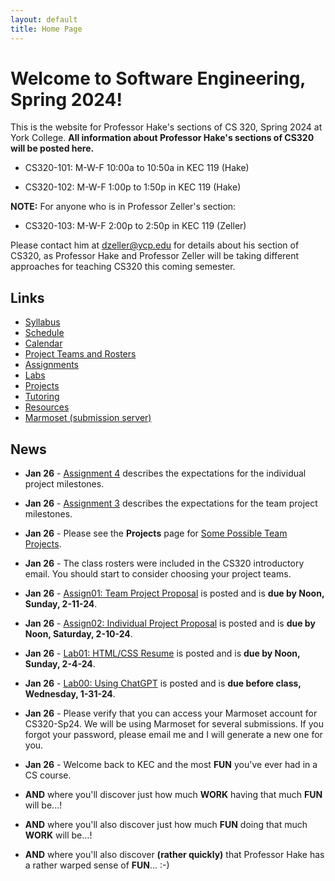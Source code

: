 ```yaml
---
layout: default
title: Home Page
---
```


# Welcome to Software Engineering, Spring 2024!

This is the website for Professor Hake's sections of CS 320, Spring 2024 at York College.  **All information about Professor Hake's sections of CS320 will be posted here.**

- CS320-101: M-W-F 10:00a to 10:50a in KEC 119 (Hake)
 
- CS320-102: M-W-F  1:00p to  1:50p in KEC 119 (Hake)

**NOTE:** For anyone who is in Professor Zeller's section:

- CS320-103: M-W-F  2:00p to  2:50p in KEC 119 (Zeller)

Please contact him at <dzeller@ycp.edu> for details about his section of CS320, as Professor Hake and Professor Zeller will be taking different approaches for teaching CS320 this coming semester.

<!-- Commenting out until it's needed next year

# WEBSITE UNDER CONSTRUCTION.

As such, some of the links below could return 404 Page Not Found Errors.  Professor Hake will be developing the course website over Semester Break.  If you would like to see what the organization and content of a previous CS320 class looked like (and what you are getting yourself into), go to [CS320-Spring2024](https://ycpcs.github.io/cs320-spring2024).  The Spring 2025 CS320 course will be somewhat different, but will contain all of the content, labs, assignments, projects, and expected outcomes from the Spring 2024 course.
-->

## Links

* [Syllabus](syllabus.html)
* [Schedule](schedule.html)
* [Calendar](CS320-Spring2024Calendar.pdf)
* [Project Teams and Rosters](teams-and-rosters/index.html)
* [Assignments](assign/index.html)
* [Labs](labs/index.html)
* [Projects](projects/index.html)
* [Tutoring](CS320-Sp24-TutoringSchedule.pdf)
* [Resources](resources/index.html)
* [Marmoset (submission server)](https://cs.ycp.edu/marmoset)

## News

<!-- Commenting out News until it's needed - and the dates will change, anyway

* **Apr 22** - [Team Project Final Presentation and Demonstration](assign/assign08.html) is schedule for each section's final exam period.  These will be 20-25 minute formal presentations.  See [Assignment 8](assign/assign08.html) for the details and guidelines.
	- **8:00 section (101) - 8:00a to 10:00a on Monday, 5-9-22**
	- **11:00 section (102) - 10:15a to 12:15p on Wednesday, 5-11-22**
	- **2:00 section (103) - 3:00p to 5:00p on Monday, 5-9-22**.

* **Apr 22** - [Assignment 10](assign/assign10.html) is an individual reflection on the team project.  [Assignment 11](assign/assign11.html) is a self/peer evaluation for the team project.  They are both INDIVIDUAL assignments and are are both **due by 7:00am, Sunday, 5-8-22 in PDF form in Marmoset**.

* **Apr 22** - [Assignment 8](assign/assign08.html) describes the final deliverables for the team project.  There are several - please read the assignment carefully.

* **Apr 13** - [Team Project Milestone 3: 75% Working System, w/SQL DB](assign/assign03.html) is **due Monday, 4-25-22**.  This will be a FORMAL 8-10 minute (max) team presentation/demonstration of your team's progress since milestone 2.  SQL database functionality **IS REQUIRED** for this milestone.  A large majority of your classes, methods, test cases, and web page navigation should be implemented by milestone 3, as well.

* **Apr 13** - [Assignment 9](assign/assign09.html) describes the deliverables for the individual project.  The due date for you individual project report has been moved to **Friday, 4-22-22, by 7:00am**.

* **Apr 13** - [Individual Project Milestone 3](assign/assign04.html) is due **Wednesday, 4-20-22**.  This will be your final informal (at your desk) 2-4 minute (max) in-class demonstration of your individual project.

* **Apr 3** - Posted an extensive example project on the [Resources page](./resources) that incorporates the Web Applications lab solution (Lab02) with the ORM Lab solution (Lab06).  It provides a web application front-end to the ORM queries, as well as demonstrates the use of login session information, and incorporation of a SQL database persistence layer with a many-to-many relationship. We will review this in more depth in class on **Wednesday, 4-6-22**.

* **Mar 30** - The **midterm exam** will be a take-at-home exam that I will hand out in class on **Wednesday, 4-6-22**.  You will turn it back in to me at the beginning of your class period on **Friday, 4-8-22**.  There is NO Programming portion, it is all written.  You will also need to create a UML diagram (either using a drawing package, or a NEATLY hand-drawn diagram).  The exam will be open notes and you can use any resource on the CS320 website, as well as your assignment and lab solutions.  The exam is 120 points, and was originally designed to be an in-class 50-minute exam, with a built-in curve of 20 points.  Since this is now a take home exam, there is no practice exam posted, nor will there be a review for the exam.  Taking the exam at home IS the review.   **YOU MUST DO YOUR OWN WORK - YOU ARE NOT ALLOWED TO CONSULT WITH ANYONE ELSE, OR USE ANY RESOURCES THAT ARE NOT LISTED ON THE RESOURCES PAGE OF THE CS320 WEBSITE.  I AM TRUSTING YOU TO WORK ON YOUR HONOR - PLEASE DO NOT BETRAY THAT TRUST.**

* **Mar 29** - A solution to [Lab05: JDBC](labs/lab05.html) will be posted to the [Resources page](./resources) on Wednesday morning (3-30-22), so that you can have a common code base to work from for [Lab06: ORM](labs/lab06.html).  No submissions for Lab05 will be accepted for credit after the Lab05 solution is posted.

* **Mar 23** - Please review the updated Course Calendar.  The Individual and Team Project Milestone 3 presentation dates have been pushed to later in the semester, and certain lectures have been moved around in their places.

* **Mar 22** - [Lab04: SQL, Queries, Joins](labs/lab04.html) is now **due for full credit credit by 7:00am, Thursday, 3-24-22**.  If you submit by the **original due date, 7:00am, Wednesday, 3-23-22, you will receive 110% credit (10% extra credit)**.  Make sure to use the template for your Lab04 submission. See the instructions on the Lab04 page.

* **Mar 18** - [Lab06: ORM](labs/lab06.html) is posted.  It is due **7:00am, Saturday, 4-2-22 for 10% extra credit** OR **by 7:00am, Sunday, 4-3-22 for full credit**.

* **Mar 14** - Mid-semester self/peer evaluations are **due by 7:00am, Tuesday, 3-29-22**.  See the instructions under [Assignment 11](assign/assign11.html).

* **Mar 14** - [Team Project Milestone 2: 50% Working System](assign/assign03.html) is **due Monday, 3-28-22**.  This will be a FORMAL 8-10 minute (max) in-class team presentation/demonstration of your team's progress since milestone 1.  SQL database functionality is **NOT** required for this milestone (but **IS** required for the third milestone.)

* **Mar 14** - [Lab05: JDBC](labs/lab05.html) is posted.  It is **due by 7:00am, Saturday, 3-26-22 for 10% extra credit** OR **by 7:00am, SUnday, 3-27-22 for full credit**.

* **Mar 14** - [Lab04: SQL, Queries, Joins](labs/lab04.html) is posted.  It is **due by 7:00am, Wednesday, 3-23-22 for 10% extra credit** OR **by 7:00am, Thursday, 3-24-22 for full credit**.  Make sure to use the template for your Lab04 submission. See the instructions on the Lab04 page.

* **Mar 14** - [Individual Project Milestone 2: 50% Working System](assign/assign04.html) is **due Monday, 3-21-22**.  This will be an informal (at your desk) 2-4 minute (max) in-class demonstration of your progress since Milestone 1.

* **Mar 1** - [Assignment 3: Team Project Milestones](assign/assign03.html) **Team Milestone 1: Minimal Working System** is **due on Monday, 3-14-20**.    This will be a FORMAL 10-12 minute (max) in-class team presentation/demonstration of your team's progress on your UI structure and navigation.  You should have the vast majority of your servlets and JSPs defined, and be able to navigate between most, if not all, of your pages.  Your HTML/CSS will still be in a rough state - don't worry about making it "pretty", focus on functionality over form.  There is **NO** expectation for having any of your SQL database implemented or working.

* **Mar 1** - [Assignment 6: Problem Domain Analysis](assign/assign06.html) is **due by 7:00am, Sunday, 3-13-22.**  You will likely need to collaborate on this assignment remotely over Winter Break using Google Docs, and your shared Google Team Drive.  You also **MUST** create and embed a **PDF, PNG, or JPG** version of your UML document in your Google Doc submission. **Embed it in your Google doc - do NOT link to your UML diagram.**

* **Mar 1** - For creating your UML diagrams for your group's UML model that will part of Assign06: you may use [Violet UML](http://alexdp.free.fr/violetumleditor/page.php) to create a nicely-formatted electronic version of your team's model.  You can download the jarfile from the [Resources Page](resources/index.html).  You may also use other drawing tools, **as long as those tools can export PDF, PNG, or JPG versions of the UML diagram**, which you willl need to embed in your Assign06 submission.

* **Feb 21** - [Assignment 5: Team Use Cases](assign/assign05.html) is **due by 7:00am, Wednesday, 3-2-22**.  You will need it for the in-class exercise for the Textual Analysis of your team project Use Cases later that day.

* **Feb 15** - Posted the [sign-off criteria for the Web Applications II lab](labs/lab02a-signoff-criteria.html).  The **minimum passing criteria** have been posted under the **Submission section** for the [Web Applications II lab](labs/lab02a.html).  Please review all of the criteria before asking your instructor or a tutor/mentor to sign-off on your **Lab02a** submission.  Also, a [lab sign-off sheet](labs/CS320-Lab02a-WebApplicationsII-LabSignOff.pdf) has been posted as a downloadeable PDF file.  **Please download and print this out so that you can use it as a check-off sheet when you get your lab sign-off.**

* **Feb 12** - [Assignment 4: Individual Project Milestones](assign/assign04.html) **Individual Milestone 1: Baseline** is **due on Monday, 2-28-22**.  This will be an informal (at your desk) 2-4 minute (max) in-class demonstration of your progress, to date.

* **Feb 6** - [Lab02a: Web Applications II](labs/lab02a.html) is posted and is **due by 7:00am, Sunday, 2-20-22**  You must demonstrate Lab02a for a tutor/mentor or your instructor and have them sign-off on it in order to get credit for the lab.  Please also see the [Java and Eclipse Installation Instructions](labs/Eclipse-Java-Installation.html) for additional information about setting up your development environment for the labs.  See also the [WebApps Notes](labs/lab02_notes.html) for additional information about setting up the lab, if you run into trouble with the libraries or the server.

* **Feb 6** - [Assign01: Team Project Proposal](assign/assign01.html) is posted and the **due date has been moved to 7:00am, Sunday, 2-13-22**.

* **Feb 3** - [Lab02: Web Applications I](labs/lab02.html) is posted.  It is simply an introduction to Web Applications, and will ease you into Lab02a.  It is not required, but it will give you a good start on Lab02a.  Please also see the [Java and Eclipse Installation Instructions](labs/Eclipse-Java-Installation.html) for additional information about setting up your development environment for the labs.  See also the [WebApps Notes](labs/lab02_notes.html) for additional information about setting up the lab, if you run into trouble with the libraries or server.

* **Feb 1** - [Lab03: Git and eGit Lab PartI](labs/lab03.html) is posted, and is **due by the start of class, Friday, 2-4-22**.  You are required to establish your GitHub account, create the SSH key pair to access it, and Fork the example project (do all steps through Step 4: Fork).  You may certainly do more than this - we will be getting to Part II of this lab next week. 

-->

* **Jan 26** - [Assignment 4](assign/assign04.html) describes the expectations for the individual project milestones. 
* **Jan 26** - [Assignment 3](assign/assign03.html) describes the expectations for the team project milestones.
* **Jan 26** - Please see the **Projects** page for [Some Possible Team Projects](projects/index.html).
* **Jan 26** - The class rosters were included in the CS320 introductory email.  You should start to consider choosing your project teams.
* **Jan 26** - [Assign01: Team Project Proposal](assign/assign01.html) is posted and is **due by Noon, Sunday, 2-11-24**. 
* **Jan 26** - [Assign02: Individual Project Proposal](assign/assign02.html) is posted and is **due by Noon, Saturday, 2-10-24**. 
* **Jan 26** - [Lab01: HTML/CSS Resume](labs/lab01.html) is posted and is **due by Noon, Sunday, 2-4-24**.
* **Jan 26** - [Lab00: Using ChatGPT](labs/lab00.html) is posted and is **due before class, Wednesday, 1-31-24**.
* **Jan 26** - Please verify that you can access your Marmoset account for CS320-Sp24.  We will be using Marmoset for several submissions.  If you forgot your password, please email me and I will generate a new one for you.

* **Jan 26** - Welcome back to KEC and the most **FUN** you've ever had in a CS course.

* **AND** where you'll discover just how much **WORK** having that much **FUN** will be...!

* **AND** where you'll also discover just how much **FUN** doing that much **WORK** will be...!

* **AND** where you'll also discover **(rather quickly)** that Professor Hake has a rather warped sense of **FUN**...  :-)